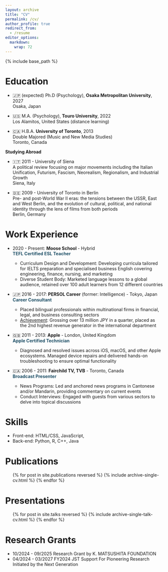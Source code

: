 ```yaml
---
layout: archive
title: "CV"
permalink: /cv/
author_profile: true
redirect_from:
  - /resume
editor_options: 
  markdown: 
    wrap: 72
---
```


{% include base_path %}

<!-- [Download CV here](https://cleone.github.io/files/cv.pdf) -->

# Education

-   🇯🇵 (expected) Ph.D (Psychology), **Osaka Metropolitan University**,
    2027\
    Osaka, Japan

-   🇺🇸 M.A. (Psychology), **Touro University**, 2022\
    Los Alamitos, United States (distance learning)

-   🇨🇦 H.B.A. **University of Toronto**, 2013\
    Double Majored (Music and New Media Studies)\
    Toronto, Canada

**Studying Abroad**

-   🇮🇹 2011 - University of Siena\
    A political review focusing on major movements including the Italian Unification, Futurism, Fascism, Neorealism, Regionalism, and Industrial Growth\
    Siena, Italy

-   🇩🇪 2009 - University of Toronto in Berlin\
    Pre- and post-World War II eras: the tensions between the USSR, East and West Berlin, and the evolution of cultural, political, and national identity through the lens of films from both periods\
    Berlin, Germany

# Work Experience

-   2020 - Present: **Moose School** - Hybrid  
        <span style="color: #1e4f66;">**TEFL Certified ESL Teacher**</span>
    -   Curriculum Design and Development: Developing curricula tailored for IELTS preparation and specialised business English covering engineering, finance, nursing, and marketing
    -   Diverse Student Body: Marketed language lessons to a global
        audience, retained over 100 adult learners from 12 different
        countries

-   🇯🇵 2016 - 2017: **PERSOL Career** (former: Intelligence) - Tokyo,
    Japan  
        <span style="color: #1e4f66;">**Career Consultant**</span>
    -   Placed bilingual professionals within multinational firms in
        financial, legal, and business consulting sectors
    -   <u>Achievement</u>: Grossing over 13 million JPY in a quarter,
        placed as the 2nd highest revenue generator in the international
        department

-   🇬🇧 2011 - 2013: **Apple** - London, United Kingdom  
        <span style="color: #1e4f66;">**Apple Certified Technician**</span>
    -   Diagnosed and resolved issues across iOS, macOS, and other Apple ecosystems. Managed device repairs and delivered hands-on troubleshooting to ensure optimal functionality

-   🇨🇦 2006 - 2011: **Fairchild TV, TVB** - Toronto, Canada  
        <span style="color: #1e4f66;">**Broadcast Presenter**</span>
    -   News Programs: Led and anchored news programs in Cantonese and/or
        Mandarin, providing commentary on current events
    -   Conduct Interviews: Engaged with guests from various sectors to
        delve into topical discussions

# Skills

-   Front-end: HTML/CSS, JavaScript,
-   Back-end: Python, R, C++, Java

# Publications

<ul>{% for post in site.publications reversed %} {% include
archive-single-cv.html %} {% endfor %}</ul>

# Presentations

<ul>{% for post in site.talks reversed %} {% include
archive-single-talk-cv.html %} {% endfor %}</ul>

# Research Grants

-   10/2024 - 09/2025 Research Grant by K. MATSUSHITA FOUNDATION
-   04/2024 - 03/2027 FY2024 JST Support For Pioneering Research Initiated by the Next Generation

<!--
Teaching
======
  <ul>{% for post in site.teaching reversed %}
    {% include archive-single-cv.html %}
  {% endfor %}</ul>
  
Service and leadership
======
* Currently signed in to 43 different slack teams
-->

